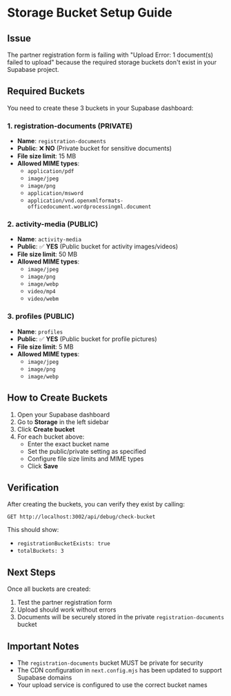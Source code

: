 # Storage Bucket Setup Guide

## Issue
The partner registration form is failing with "Upload Error: 1 document(s) failed to upload" because the required storage buckets don't exist in your Supabase project.

## Required Buckets

You need to create these 3 buckets in your Supabase dashboard:

### 1. registration-documents (PRIVATE)
- **Name**: `registration-documents`
- **Public**: ❌ **NO** (Private bucket for sensitive documents)
- **File size limit**: 15 MB
- **Allowed MIME types**: 
  - `application/pdf`
  - `image/jpeg`
  - `image/png`
  - `application/msword`
  - `application/vnd.openxmlformats-officedocument.wordprocessingml.document`

### 2. activity-media (PUBLIC)
- **Name**: `activity-media`
- **Public**: ✅ **YES** (Public bucket for activity images/videos)
- **File size limit**: 50 MB
- **Allowed MIME types**:
  - `image/jpeg`
  - `image/png`
  - `image/webp`
  - `video/mp4`
  - `video/webm`

### 3. profiles (PUBLIC)
- **Name**: `profiles`
- **Public**: ✅ **YES** (Public bucket for profile pictures)
- **File size limit**: 5 MB
- **Allowed MIME types**:
  - `image/jpeg`
  - `image/png`
  - `image/webp`

## How to Create Buckets

1. Open your Supabase dashboard
2. Go to **Storage** in the left sidebar
3. Click **Create bucket**
4. For each bucket above:
   - Enter the exact bucket name
   - Set the public/private setting as specified
   - Configure file size limits and MIME types
   - Click **Save**

## Verification

After creating the buckets, you can verify they exist by calling:
```
GET http://localhost:3002/api/debug/check-bucket
```

This should show:
- `registrationBucketExists: true`
- `totalBuckets: 3`

## Next Steps

Once all buckets are created:
1. Test the partner registration form
2. Upload should work without errors
3. Documents will be securely stored in the private `registration-documents` bucket

## Important Notes

- The `registration-documents` bucket MUST be private for security
- The CDN configuration in `next.config.mjs` has been updated to support Supabase domains
- Your upload service is configured to use the correct bucket names
